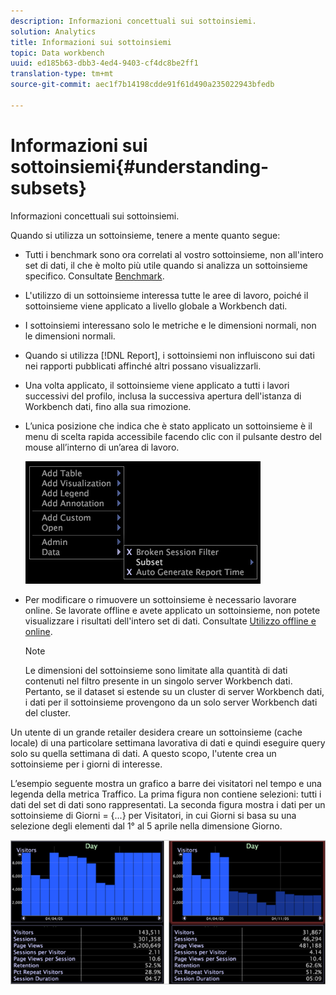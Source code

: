```yaml
---
description: Informazioni concettuali sui sottoinsiemi.
solution: Analytics
title: Informazioni sui sottoinsiemi
topic: Data workbench
uuid: ed185b63-dbb3-4ed4-9403-cf4dc8be2ff1
translation-type: tm+mt
source-git-commit: aec1f7b14198cdde91f61d490a235022943bfedb

---
```



# Informazioni sui sottoinsiemi{#understanding-subsets}

Informazioni concettuali sui sottoinsiemi.

Quando si utilizza un sottoinsieme, tenere a mente quanto segue:

* Tutti i benchmark sono ora correlati al vostro sottoinsieme, non all&#39;intero set di dati, il che è molto più utile quando si analizza un sottoinsieme specifico. Consultate [Benchmark](../../../../home/c-get-started/c-vis/c-ustd-benchmks.md#concept-c7b0f4102e92458096f8c4765cbe2914).
* L&#39;utilizzo di un sottoinsieme interessa tutte le aree di lavoro, poiché il sottoinsieme viene applicato a livello globale a Workbench dati.
* I sottoinsiemi interessano solo le metriche e le dimensioni normali, non le dimensioni normali.
* Quando si utilizza [!DNL Report], i sottoinsiemi non influiscono sui dati nei rapporti pubblicati affinché altri possano visualizzarli.
* Una volta applicato, il sottoinsieme viene applicato a tutti i lavori successivi del profilo, inclusa la successiva apertura dell&#39;istanza di Workbench dati, fino alla sua rimozione.
* L’unica posizione che indica che è stato applicato un sottoinsieme è il menu di scelta rapida accessibile facendo clic con il pulsante destro del mouse all’interno di un’area di lavoro.

   ![](assets/mnu_Subset.png)

* Per modificare o rimuovere un sottoinsieme è necessario lavorare online. Se lavorate offline e avete applicato un sottoinsieme, non potete visualizzare i risultati dell&#39;intero set di dati. Consultate [Utilizzo offline e online](../../../../home/c-get-started/c-off-on.md#concept-cef8758ede044b18b3558376c5eb9f54).

   >[!NOTE]
   >
   >Le dimensioni del sottoinsieme sono limitate alla quantità di dati contenuti nel filtro presente in un singolo server Workbench dati. Pertanto, se il dataset si estende su un cluster di server Workbench dati, i dati per il sottoinsieme provengono da un solo server Workbench dati del cluster.

Un utente di un grande retailer desidera creare un sottoinsieme (cache locale) di una particolare settimana lavorativa di dati e quindi eseguire query solo su quella settimana di dati. A questo scopo, l&#39;utente crea un sottoinsieme per i giorni di interesse.

L’esempio seguente mostra un grafico a barre dei visitatori nel tempo e una legenda della metrica Traffico. La prima figura non contiene selezioni: tutti i dati del set di dati sono rappresentati. La seconda figura mostra i dati per un sottoinsieme di Giorni = {...} per Visitatori, in cui Giorni si basa su una selezione degli elementi dal 1° al 5 aprile nella dimensione Giorno.

![](assets/client-sub1.png)

